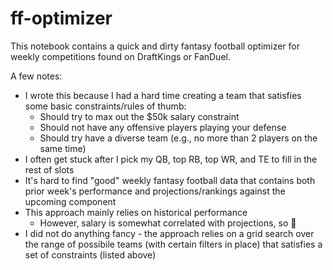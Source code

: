# ff-optimizer

This notebook contains a quick and dirty fantasy football optimizer for weekly competitions found on DraftKings or FanDuel.

A few notes:
- I wrote this because I had a hard time creating a team that satisfies some basic constraints/rules of thumb:
    + Should try to max out the $50k salary constraint
    + Should not have any offensive players playing your defense
    + Should try have a diverse team (e.g., no more than 2 players on the same time)
- I often get stuck after I pick my QB, top RB, top WR, and TE to fill in the rest of slots
- It's hard to find "good" weekly fantasy football data that contains both prior week's performance and projections/rankings against the upcoming component
- This approach mainly relies on historical performance
    + However, salary is somewhat correlated with projections, so :shrug:
- I did not do anything fancy - the approach relies on a grid search over the range of possibile teams (with certain filters in place) that satisfies a set of constraints (listed above)
